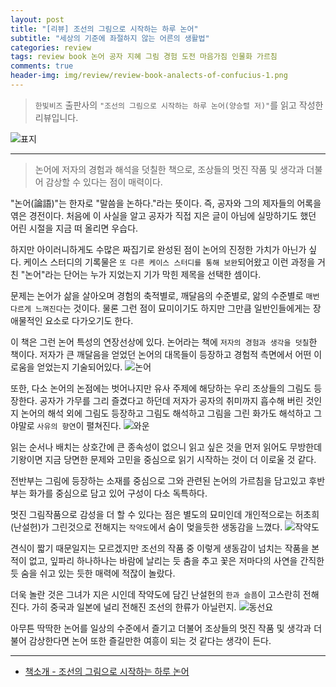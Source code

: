 ```yaml
---  
layout: post  
title: "[리뷰] 조선의 그림으로 시작하는 하루 논어"  
subtitle: "세상의 기준에 좌절하지 않는 어른의 생활법"  
categories: review  
tags: review book 논어 공자 지혜 그림 경험 도전 마음가짐 인물화 가르침    
comments: true  
header-img: img/review/review-book-analects-of-confucius-1.png
---  
```

  
> `한빛비즈` 출판사의 `"조선의 그림으로 시작하는 하루 논어(양승렬 저)"`를 읽고 작성한 리뷰입니다.  

![표지](https://theorydb.github.io/assets/img/review/review-book-analects-of-confucius-1.png)  

---

> 논어에 저자의 경험과 해석을 덧칠한 책으로, 조상들의 멋진 작품 및 생각과 더불어 감상할 수 있다는 점이 매력이다.  

"논어(論語)"는 한자로 "말씀을 논하다."라는 뜻이다. 즉, 공자와 그의 제자들의 어록을 엮은 경전이다. 처음에 이 사실을 알고 공자가 직접 지은 글이 아님에 실망하기도 했던 어린 시절을 지금 떠 올리면 우습다. 

하지만 아이러니하게도 수많은 짜집기로 완성된 점이 논어의 진정한 가치가 아닌가 싶다. 케이스 스터디의 기록물은 `또 다른 케이스 스터디를 통해 보완`되어왔고 이런 과정을 거친 "논어"라는 단어는 누가 지었는지 기가 막힌 제목을 선택한 셈이다.

문제는 논어가 삶을 살아오며 경험의 축적별로, 깨달음의 수준별로, 앎의 수준별로 `매번 다르게 느껴진다`는 것이다. 물론 그런 점이 묘미이기도 하지만 그만큼 일반인들에게는 장애물적인 요소로 다가오기도 한다.

이 책은 그런 논어 특성의 연장선상에 있다. 논어라는 책에 `저자의 경험과 생각을 덧칠`한 책이다. 저자가 큰 깨달음을 얻었던 논어의 대목들이 등장하고 경험적 측면에서 어떤 이로움을 얻었는지 기술되어있다.
![논어](https://theorydb.github.io/assets/img/review/review-book-analects-of-confucius-2.png)  

또한, 다소 논어의 논점에는 벗어나지만 유사 주제에 해당하는 우리 조상들의 그림도 등장한다. 공자가 가무를 그리 즐겼다고 하던데 저자가 공자의 취미까지 흡수해 버린 것인지 논어의 해석 외에 그림도 등장하고 그림도 해석하고 그림을 그린 화가도 해석하고 그야말로 `사유의 향연`이 펼쳐진다. 
![와운](https://theorydb.github.io/assets/img/review/review-book-analects-of-confucius-3.png)  

읽는 순서나 배치는 상호간에 큰 종속성이 없으니 읽고 싶은 것을 먼저 읽어도 무방한데 기왕이면 지금 당면한 문제와 고민을 중심으로 읽기 시작하는 것이 더 이로울 것 같다. 

전반부는 그림에 등장하는 소재를 중심으로 그와 관련된 논어의 가르침을 담고있고 후반부는 화가를 중심으로 담고 있어 구성이 다소 독특하다.

멋진 그림작품으로 감성을 더 할 수 있다는 점은 별도의 묘미인데 개인적으로는 허초희(난설헌)가 그린것으로 전해지는 `작약도`에서 숨이 멎을듯한 생동감을 느꼈다.
![작약도](https://theorydb.github.io/assets/img/review/review-book-analects-of-confucius-4.png)  

견식이 짧기 때문일지는 모르겠지만 조선의 작품 중 이렇게 생동감이 넘치는 작품을 본 적이 없고, 잎파리 하나하나는 바람에 날리는 듯 춤을 추고 꽃은 저마다의 사연을 간직한 듯 숨을 쉬고 있는 듯한 매력에 적잖이 놀랐다. 

더욱 놀란 것은 그녀가 지은 시인데 작약도에 담긴 난설헌의 `한과 슬픔`이 고스란히 전해진다. 가히 중국과 일본에 널리 전해진 조선의 한류가 아닐런지.
![동선요](https://theorydb.github.io/assets/img/review/review-book-analects-of-confucius-5.png)  

아무튼 딱딱한 논어를 일상의 수준에서 즐기고 더불어 조상들의 멋진 작품 및 생각과 더불어 감상한다면 논어 또한 즐길만한 여흥이 되는 것 같다는 생각이 든다. 

---

* [책소개 - 조선의 그림으로 시작하는 하루 논어](https://www.yes24.com/Product/Goods/136879464)
